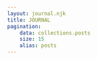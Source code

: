 ```yaml
---
layout: journal.njk
title: JOURNAL
pagination:
    data: collections.posts
    size: 15
    alias: posts
---
```


